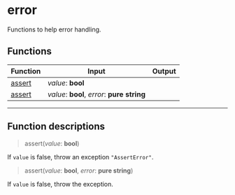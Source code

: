 # error

Functions to help error handling.
## Functions
|Function|Input|Output|
|-|-|-|
|[assert](#func_0)|*value*: **bool**||
|[assert](#func_1)|*value*: **bool**, *error*: **pure string**||


***
## Function descriptions

<a id="func_0"></a>
> assert(*value*: **bool**)

If `value` is false, throw an exception `"AssertError"`.

<a id="func_1"></a>
> assert(*value*: **bool**, *error*: **pure string**)

If `value` is false, throw the exception.

